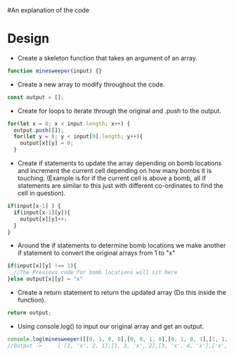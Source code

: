 #An explanation of the code

# Design

- Create a skeleton function that takes an argument of an array.

```JavaScript
function minesweeper(input) {}
```

- Create a new array to modify throughout the code.

```JavaScript
const output = [];
```

- Create for loops to iterate through the original and .push to the output.

```JavaScript
for(let x = 0; x < input.length; x++) {
  output.push([]);
  for(let y = 0; y < input[0].length; y++){
    output[x][y] = 0;
  }
```

- Create if statements to update the array depending on bomb locations and increment the current cell depending on how many bombs it is touching. (Example is for if the current cell is above a bomb, all if statements are similar to this just with different co-ordinates to find the cell in question).

```JavaScript
if(input[x-1] ) {
  if(input[x-1][y]){
    output[x][y]++;
  }
}
```

- Around the if statements to determine bomb locations we make another if statement to convert the original arrays from 1 to "x"

```JavaScript
if(input[x][y] !== 1){
  //The Previous code for bomb locations will sit here
}else output[x][y] = "x"
```

- Create a return statement to return the updated array (Do this inside the function).

```JavaScript
return output;
```

- Using console.log() to input our original array and get an output.
  
```JavaScript
console.log(minesweeper([[0, 1, 0, 0],[0, 0, 1, 0],[0, 1, 0, 1],[1, 1, 0, 0],]));
//Output ->     [ [1, 'x', 2, 1],[1, 3, 'x', 2],[3, 'x', 4, 'x'],['x', 'x', 2, 1],]
```
